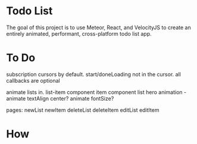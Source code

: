 # Todo List

The goal of this project is to use Meteor, React, and VelocityJS to create an entirely animated, performant, cross-platform todo list app.


# To Do

subscription cursors by default. start/doneLoading not in the cursor. all callbacks are optional

animate lists in.
list-item component
item component
list hero animation - animate textAlign center? animate fontSize?

pages:
newList
newItem
deleteList
deleteItem
editList
editItem


# How

